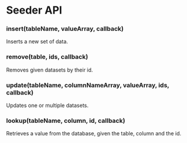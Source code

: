 # Seeder API

### insert(tableName, valueArray, callback)

Inserts a new set of data.

### remove(table, ids, callback)

Removes given datasets by their id.

### update(tableName, columnNameArray, valueArray, ids, callback)

Updates one or multiple datasets.

### lookup(tableName, column, id, callback)

Retrieves a value from the database, given the table, column and the id.
